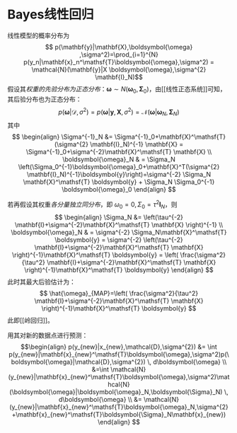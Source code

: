 # Bayes线性回归

线性模型的概率分布为
$$ p(\mathbf{y}|\mathbf{X},\boldsymbol{\omega} ,\sigma^2)=\prod_{i=1}^{N} p(y_n|\mathbf{x}_n^\mathsf{T}\boldsymbol{\omega},\sigma^2) = \mathcal{N}(\mathbf{y}|X \boldsymbol{\omega},\sigma^{2} \mathbf{I}_N)$$
假设其*权重的先验分布为正态分布*：$\boldsymbol{\omega} \sim N(\boldsymbol{\omega}_0,\boldsymbol{\Sigma}_0)$，由[[线性正态系统]]可知，其后验分布也为正态分布：
$$ p(\boldsymbol{\omega}|\mathcal{D},\sigma^{2})=p(\boldsymbol{\omega}|\mathbf{y},\mathbf{X},\sigma^{2})=\mathcal{N}(\boldsymbol{\omega}|\boldsymbol{\omega}_N,\boldsymbol{\Sigma}_N) $$
其中
$$ \begin{align}
\Sigma^{-1}_N &= \Sigma^{-1}_0+\mathbf{X}^\mathsf{T} (\sigma^{2} \mathbf{I}_N)^{-1} \mathbf{X} = \Sigma^{-1}_0+\sigma^{-2}\mathbf{X}^\mathsf{T} \mathbf{X} \\
\boldsymbol{\omega}_N & = \Sigma_N \left(\Sigma_0^{-1}\boldsymbol{\omega}_0+\mathbf{X}^T(\sigma^{2} \mathbf{I}_N)^{-1}\boldsymbol{y}\right)=\sigma^{-2} \Sigma_N \mathbf{X}^\mathsf{T} \boldsymbol{y} + \Sigma_N \Sigma_0^{-1} \boldsymbol{\omega}_0
\end{align} $$

若再假设其权重*各分量独立同分布*，即 $\omega_0=0,\Sigma_0=\tau^{2}\mathbf{I}_N$，则
$$ \begin{align}
\Sigma_N &= \left(\tau^{-2} \mathbf{I}+\sigma^{-2}\mathbf{X}^\mathsf{T} \mathbf{X}  \right)^{-1}  \\
\boldsymbol{\omega}_N & = \sigma^{-2} \Sigma_N\mathbf{X}^\mathsf{T} \boldsymbol{y} =  \sigma^{-2} \left(\tau^{-2} \mathbf{I}+\sigma^{-2}\mathbf{X}^\mathsf{T} \mathbf{X}  \right)^{-1}\mathbf{X}^\mathsf{T} \boldsymbol{y} = \left( \frac{\sigma^2}{\tau^2} \mathbf{I}+\sigma^{-2}\mathbf{X}^\mathsf{T} \mathbf{X}  \right)^{-1}\mathbf{X}^\mathsf{T} \boldsymbol{y}
\end{align} $$
此时其最大后验估计为：
$$ \hat{\omega}_{MAP}=\left( \frac{\sigma^2}{\tau^2} \mathbf{I}+\sigma^{-2}\mathbf{X}^\mathsf{T} \mathbf{X}  \right)^{-1}\mathbf{X}^\mathsf{T} \boldsymbol{y} $$
此即[[岭回归]]。

用其对新的数据点进行预测：
$$\begin{align}
p(y_{new}|x_{new},\mathcal{D},\sigma^{2}) &= \int  p(y_{new}|\mathbf{x}_{new}^\mathsf{T}\boldsymbol{\omega},\sigma^2)p(\boldsymbol{\omega}|\mathcal{D},\sigma^{2})  \, d\boldsymbol{\omega} \\
&=\int  \mathcal{N}(y_{new}|\mathbf{x}_{new}^\mathsf{T}\boldsymbol{\omega},\sigma^2)\mathcal{N}(\boldsymbol{\omega}|\boldsymbol{\omega}_N,\boldsymbol{\Sigma}_N)  \, d\boldsymbol{\omega} \\
 &= \mathcal{N}(y_{new}|\mathbf{x}_{new}^\mathsf{T}\boldsymbol{\omega}_N,\sigma^{2}+\mathbf{x}_{new}^\mathsf{T}\boldsymbol{\Sigma}_N\mathbf{x}_{new})
\end{align}
 $$

